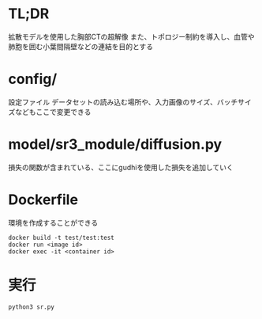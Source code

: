 # TL;DR
拡散モデルを使用した胸部CTの超解像
また、トポロジー制約を導入し、血管や肺胞を囲む小葉間隔壁などの連結を目的とする

# config/
設定ファイル
データセットの読み込む場所や、入力画像のサイズ、バッチサイズなどもここで変更できる

# model/sr3_module/diffusion.py
損失の関数が含まれている、ここにgudhiを使用した損失を追加していく

# Dockerfile
環境を作成することができる
```
docker build -t test/test:test
docker run <image id>
docker exec -it <container id>
```

# 実行
```
python3 sr.py
```
